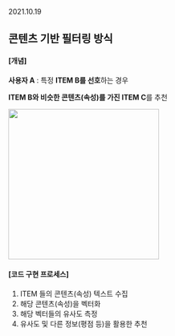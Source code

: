 2021.10.19

## 콘텐츠 기반 필터링 방식



#### [개념]

**사용자 A** : 특정 **ITEM B를 선호**하는 경우 

**ITEM B와 비슷한 콘텐츠(속성)를 가진 ITEM C**를 추천  


<img src="https://user-images.githubusercontent.com/75558808/137829153-39ceea98-f104-40f7-9b65-5ee7232ef042.png"  width="300" height="300"/>



#### [코드 구현 프로세스]

1. ITEM 들의 콘텐츠(속성) 텍스트 수집
2. 해당 콘텐츠(속성)을 벡터화
3. 해당 벡터들의 유사도 측정
4. 유사도 및 다른 정보(평점 등)을 활용한 추천
